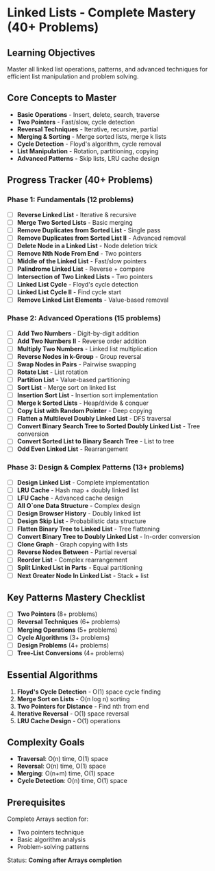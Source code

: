 # Linked Lists - Complete Mastery (40+ Problems)

## Learning Objectives
Master all linked list operations, patterns, and advanced techniques for efficient list manipulation and problem solving.

## Core Concepts to Master
- **Basic Operations** - Insert, delete, search, traverse
- **Two Pointers** - Fast/slow, cycle detection
- **Reversal Techniques** - Iterative, recursive, partial
- **Merging & Sorting** - Merge sorted lists, merge k lists
- **Cycle Detection** - Floyd's algorithm, cycle removal
- **List Manipulation** - Rotation, partitioning, copying
- **Advanced Patterns** - Skip lists, LRU cache design

## Progress Tracker (40+ Problems)

### Phase 1: Fundamentals (12 problems)
- [ ] **Reverse Linked List** - Iterative & recursive
- [ ] **Merge Two Sorted Lists** - Basic merging
- [ ] **Remove Duplicates from Sorted List** - Single pass
- [ ] **Remove Duplicates from Sorted List II** - Advanced removal
- [ ] **Delete Node in a Linked List** - Node deletion trick
- [ ] **Remove Nth Node From End** - Two pointers
- [ ] **Middle of the Linked List** - Fast/slow pointers
- [ ] **Palindrome Linked List** - Reverse + compare
- [ ] **Intersection of Two Linked Lists** - Two pointers
- [ ] **Linked List Cycle** - Floyd's cycle detection
- [ ] **Linked List Cycle II** - Find cycle start
- [ ] **Remove Linked List Elements** - Value-based removal

### Phase 2: Advanced Operations (15 problems)
- [ ] **Add Two Numbers** - Digit-by-digit addition
- [ ] **Add Two Numbers II** - Reverse order addition
- [ ] **Multiply Two Numbers** - Linked list multiplication
- [ ] **Reverse Nodes in k-Group** - Group reversal
- [ ] **Swap Nodes in Pairs** - Pairwise swapping
- [ ] **Rotate List** - List rotation
- [ ] **Partition List** - Value-based partitioning
- [ ] **Sort List** - Merge sort on linked list
- [ ] **Insertion Sort List** - Insertion sort implementation
- [ ] **Merge k Sorted Lists** - Heap/divide & conquer
- [ ] **Copy List with Random Pointer** - Deep copying
- [ ] **Flatten a Multilevel Doubly Linked List** - DFS traversal
- [ ] **Convert Binary Search Tree to Sorted Doubly Linked List** - Tree conversion
- [ ] **Convert Sorted List to Binary Search Tree** - List to tree
- [ ] **Odd Even Linked List** - Rearrangement

### Phase 3: Design & Complex Patterns (13+ problems)
- [ ] **Design Linked List** - Complete implementation
- [ ] **LRU Cache** - Hash map + doubly linked list
- [ ] **LFU Cache** - Advanced cache design
- [ ] **All O`one Data Structure** - Complex design
- [ ] **Design Browser History** - Doubly linked list
- [ ] **Design Skip List** - Probabilistic data structure
- [ ] **Flatten Binary Tree to Linked List** - Tree flattening
- [ ] **Convert Binary Tree to Doubly Linked List** - In-order conversion
- [ ] **Clone Graph** - Graph copying with lists
- [ ] **Reverse Nodes Between** - Partial reversal
- [ ] **Reorder List** - Complex rearrangement
- [ ] **Split Linked List in Parts** - Equal partitioning
- [ ] **Next Greater Node In Linked List** - Stack + list

## Key Patterns Mastery Checklist
- [ ] **Two Pointers** (8+ problems)
- [ ] **Reversal Techniques** (6+ problems)  
- [ ] **Merging Operations** (5+ problems)
- [ ] **Cycle Algorithms** (3+ problems)
- [ ] **Design Problems** (4+ problems)
- [ ] **Tree-List Conversions** (4+ problems)

## Essential Algorithms
1. **Floyd's Cycle Detection** - O(1) space cycle finding
2. **Merge Sort on Lists** - O(n log n) sorting
3. **Two Pointers for Distance** - Find nth from end
4. **Iterative Reversal** - O(1) space reversal
5. **LRU Cache Design** - O(1) operations

## Complexity Goals
- **Traversal**: O(n) time, O(1) space
- **Reversal**: O(n) time, O(1) space  
- **Merging**: O(n+m) time, O(1) space
- **Cycle Detection**: O(n) time, O(1) space

## Prerequisites
Complete Arrays section for:
- Two pointers technique
- Basic algorithm analysis
- Problem-solving patterns

Status: **Coming after Arrays completion**